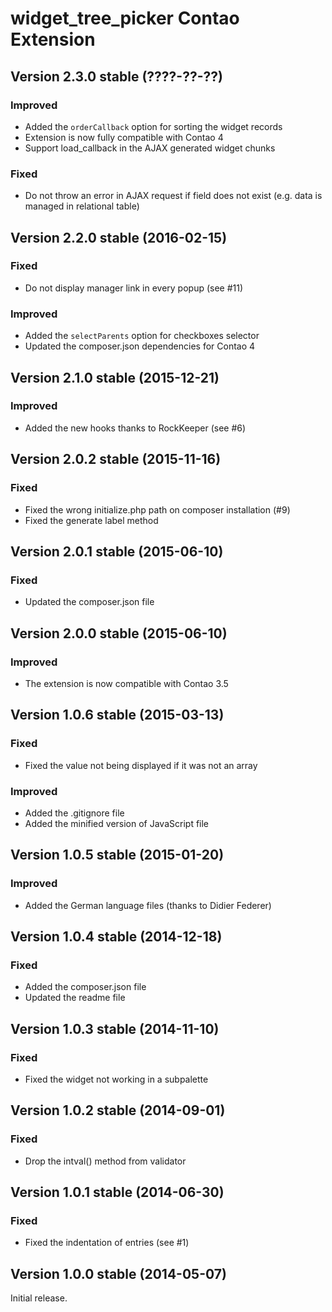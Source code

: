 widget_tree_picker Contao Extension
===================================

Version 2.3.0 stable (????-??-??)
---------------------------------

### Improved
- Added the ```orderCallback``` option for sorting the widget records
- Extension is now fully compatible with Contao 4
- Support load_callback in the AJAX generated widget chunks

### Fixed
- Do not throw an error in AJAX request if field does not exist (e.g. data is managed in relational table)


Version 2.2.0 stable (2016-02-15)
---------------------------------

### Fixed
- Do not display manager link in every popup (see #11)

### Improved
- Added the ```selectParents``` option for checkboxes selector
- Updated the composer.json dependencies for Contao 4


Version 2.1.0 stable (2015-12-21)
---------------------------------

### Improved
- Added the new hooks thanks to RockKeeper (see #6)


Version 2.0.2 stable (2015-11-16)
---------------------------------

### Fixed
- Fixed the wrong initialize.php path on composer installation (#9)
- Fixed the generate label method


Version 2.0.1 stable (2015-06-10)
---------------------------------

### Fixed
- Updated the composer.json file


Version 2.0.0 stable (2015-06-10)
---------------------------------

### Improved
- The extension is now compatible with Contao 3.5


Version 1.0.6 stable (2015-03-13)
---------------------------------

### Fixed
- Fixed the value not being displayed if it was not an array

### Improved
- Added the .gitignore file
- Added the minified version of JavaScript file


Version 1.0.5 stable (2015-01-20)
---------------------------------

### Improved
- Added the German language files (thanks to Didier Federer)


Version 1.0.4 stable (2014-12-18)
---------------------------------

### Fixed
- Added the composer.json file
- Updated the readme file


Version 1.0.3 stable (2014-11-10)
---------------------------------

### Fixed
- Fixed the widget not working in a subpalette


Version 1.0.2 stable (2014-09-01)
---------------------------------

### Fixed
- Drop the intval() method from validator


Version 1.0.1 stable (2014-06-30)
---------------------------------

### Fixed
- Fixed the indentation of entries (see #1)


Version 1.0.0 stable (2014-05-07)
---------------------------------

Initial release.